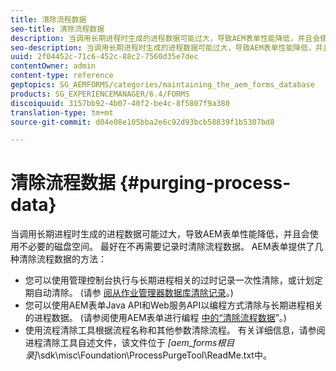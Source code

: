 ```yaml
---
title: 清除流程数据
seo-title: 清除流程数据
description: 当调用长期进程时生成的进程数据可能过大，导致AEM表单性能降低，并且会使用不必要的磁盘空间。 了解如何清除流程数据。
seo-description: 当调用长期进程时生成的进程数据可能过大，导致AEM表单性能降低，并且会使用不必要的磁盘空间。 了解如何清除流程数据。
uuid: 2f04452c-71c6-452c-88c2-7560d35e7dec
contentOwner: admin
content-type: reference
geptopics: SG_AEMFORMS/categories/maintaining_the_aem_forms_database
products: SG_EXPERIENCEMANAGER/6.4/FORMS
discoiquuid: 3157bb92-4b07-40f2-be4c-8f5807f9a380
translation-type: tm+mt
source-git-commit: d04e08e105bba2e6c92d93bcb58839f1b5307bd8

---
```



# 清除流程数据 {#purging-process-data}

当调用长期进程时生成的进程数据可能过大，导致AEM表单性能降低，并且会使用不必要的磁盘空间。 最好在不再需要记录时清除流程数据。 AEM表单提供了几种清除流程数据的方法：

* 您可以使用管理控制台执行与长期进程相关的过时记录一次性清除，或计划定期自动清除。 (请参 [阅从作业管理器数据库清除记录](/help/forms/using/admin-help/purge-records-job-manager-database.md#purge-records-from-the-job-manager-database)。)
* 您可以使用AEM表单Java API和Web服务API以编程方式清除与长期进程相关的进程数据。 (请参阅使用AEM表单进行编程 [中的“清除流程数据](https://www.adobe.com/go/learn_aemforms_programming_63)”。)
* 使用流程清除工具根据流程名称和其他参数清除流程。 有关详细信息，请参阅进程清除工具自述文件，该文件位于 *[aem_forms根目录]*\sdk\misc\Foundation\ProcessPurgeTool\ReadMe.txt中。

